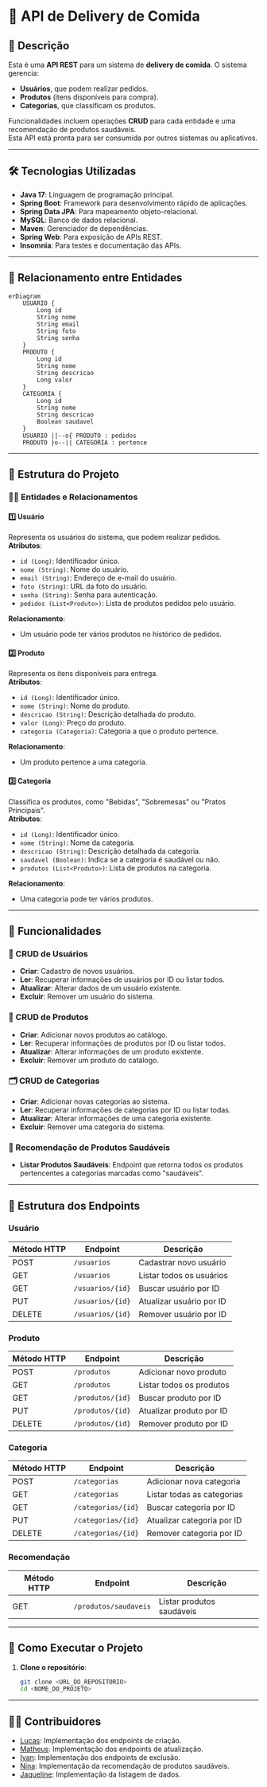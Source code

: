 # 🍔 API de Delivery de Comida

## 📝 Descrição  
Esta é uma **API REST** para um sistema de **delivery de comida**. O sistema gerencia:
- **Usuários**, que podem realizar pedidos.
- **Produtos** (itens disponíveis para compra).
- **Categorias**, que classificam os produtos.

Funcionalidades incluem operações **CRUD** para cada entidade e uma recomendação de produtos saudáveis.  
Esta API está pronta para ser consumida por outros sistemas ou aplicativos.

---

## 🛠️ Tecnologias Utilizadas  
- **Java 17**: Linguagem de programação principal.  
- **Spring Boot**: Framework para desenvolvimento rápido de aplicações.  
- **Spring Data JPA**: Para mapeamento objeto-relacional.  
- **MySQL**: Banco de dados relacional.  
- **Maven**: Gerenciador de dependências.  
- **Spring Web**: Para exposição de APIs REST.  
- **Insomnia**: Para testes e documentação das APIs.  

---

## 🔗 Relacionamento entre Entidades

```mermaid
erDiagram
    USUARIO {
        Long id
        String nome
        String email
        String foto
        String senha
    }
    PRODUTO {
        Long id
        String nome
        String descricao
        Long valor
    }
    CATEGORIA {
        Long id
        String nome
        String descricao
        Boolean saudavel
    }
    USUARIO ||--o{ PRODUTO : pedidos
    PRODUTO }o--|| CATEGORIA : pertence
```
---

## 📂 Estrutura do Projeto  

### 🧑‍💻 Entidades e Relacionamentos  

#### 1️⃣ **Usuário**
Representa os usuários do sistema, que podem realizar pedidos.  
**Atributos**:  
- `id (Long)`: Identificador único.  
- `nome (String)`: Nome do usuário.  
- `email (String)`: Endereço de e-mail do usuário.  
- `foto (String)`: URL da foto do usuário.  
- `senha (String)`: Senha para autenticação.  
- `pedidos (List<Produto>)`: Lista de produtos pedidos pelo usuário.  

**Relacionamento**:  
- Um usuário pode ter vários produtos no histórico de pedidos.  

#### 2️⃣ **Produto**
Representa os itens disponíveis para entrega.  
**Atributos**:  
- `id (Long)`: Identificador único.  
- `nome (String)`: Nome do produto.  
- `descricao (String)`: Descrição detalhada do produto.  
- `valor (Long)`: Preço do produto.  
- `categoria (Categoria)`: Categoria a que o produto pertence.  

**Relacionamento**:  
- Um produto pertence a uma categoria.  

#### 3️⃣ **Categoria**
Classifica os produtos, como "Bebidas", "Sobremesas" ou "Pratos Principais".  
**Atributos**:  
- `id (Long)`: Identificador único.  
- `nome (String)`: Nome da categoria.  
- `descricao (String)`: Descrição detalhada da categoria.  
- `saudavel (Boolean)`: Indica se a categoria é saudável ou não.  
- `produtos (List<Produto>)`: Lista de produtos na categoria.  

**Relacionamento**:  
- Uma categoria pode ter vários produtos.  

---

## 🌟 Funcionalidades  

### 🔑 CRUD de Usuários
- **Criar**: Cadastro de novos usuários.  
- **Ler**: Recuperar informações de usuários por ID ou listar todos.  
- **Atualizar**: Alterar dados de um usuário existente.  
- **Excluir**: Remover um usuário do sistema.  

### 🛒 CRUD de Produtos
- **Criar**: Adicionar novos produtos ao catálogo.  
- **Ler**: Recuperar informações de produtos por ID ou listar todos.  
- **Atualizar**: Alterar informações de um produto existente.  
- **Excluir**: Remover um produto do catálogo.  

### 🗂️ CRUD de Categorias
- **Criar**: Adicionar novas categorias ao sistema.  
- **Ler**: Recuperar informações de categorias por ID ou listar todas.  
- **Atualizar**: Alterar informações de uma categoria existente.  
- **Excluir**: Remover uma categoria do sistema.  

### 🥗 Recomendação de Produtos Saudáveis
- **Listar Produtos Saudáveis**: Endpoint que retorna todos os produtos pertencentes a categorias marcadas como "saudáveis".  

---

## 🔗 Estrutura dos Endpoints  

### **Usuário**
| Método HTTP | Endpoint          | Descrição                      |
|-------------|-------------------|--------------------------------|
| POST        | `/usuarios`       | Cadastrar novo usuário         |
| GET         | `/usuarios`       | Listar todos os usuários       |
| GET         | `/usuarios/{id}`  | Buscar usuário por ID          |
| PUT         | `/usuarios/{id}`  | Atualizar usuário por ID       |
| DELETE      | `/usuarios/{id}`  | Remover usuário por ID         |

### **Produto**
| Método HTTP | Endpoint          | Descrição                      |
|-------------|-------------------|--------------------------------|
| POST        | `/produtos`       | Adicionar novo produto         |
| GET         | `/produtos`       | Listar todos os produtos       |
| GET         | `/produtos/{id}`  | Buscar produto por ID          |
| PUT         | `/produtos/{id}`  | Atualizar produto por ID       |
| DELETE      | `/produtos/{id}`  | Remover produto por ID         |

### **Categoria**
| Método HTTP | Endpoint          | Descrição                      |
|-------------|-------------------|--------------------------------|
| POST        | `/categorias`     | Adicionar nova categoria       |
| GET         | `/categorias`     | Listar todas as categorias     |
| GET         | `/categorias/{id}`| Buscar categoria por ID        |
| PUT         | `/categorias/{id}`| Atualizar categoria por ID     |
| DELETE      | `/categorias/{id}`| Remover categoria por ID       |

### **Recomendação**
| Método HTTP | Endpoint                | Descrição                      |
|-------------|-------------------------|--------------------------------|
| GET         | `/produtos/saudaveis`   | Listar produtos saudáveis      |

---

## 🚀 Como Executar o Projeto  

1. **Clone o repositório**:  
   ```bash
   git clone <URL_DO_REPOSITORIO>
   cd <NOME_DO_PROJETO>
---

## 👨‍💻 Contribuidores

- [Lucas](https://github.com/Lucassai): Implementação dos endpoints de criação.
- [Matheus](https://github.com/MatheusSPQ): Implementação dos endpoints de atualização.
- [Ivan](https://github.com/IJNavi): Implementação dos endpoints de exclusão.
- [Nina](https://github.com/Ninaraquel): Implementação da recomendação de produtos saudáveis.
- [Jaqueline](https://github.com/Jaquelinevalle): Implementação da listagem de dados.
